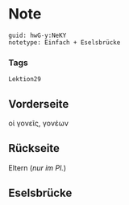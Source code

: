 # Note
```
guid: hwG-y:NeKY
notetype: Einfach + Eselsbrücke
```

### Tags
```
Lektion29
```

## Vorderseite
οἱ γονεῖς, γονέων

## Rückseite
Eltern (<i>nur im Pl.</i>)

## Eselsbrücke

